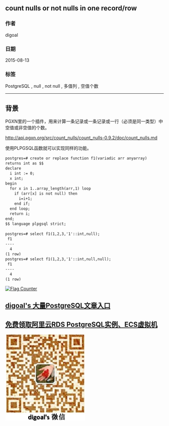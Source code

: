 ## count nulls or not nulls in one record/row  
                                           
### 作者                          
digoal                          
                          
### 日期                           
2015-08-13                        
                            
### 标签                          
PostgreSQL , null , not null , 多值列 , 空值个数    
                                      
----                                      
                                       
## 背景                           
PGXN里的一个插件，用来计算一条记录或一条记录或一行（必须是同一类型）中空值或非空值的个数。  
  
http://api.pgxn.org/src/count_nulls/count_nulls-0.9.2/doc/count_nulls.md  
  
使用PLPGSQL函数就可以实现同样的功能。  
  
```  
postgres=# create or replace function f1(variadic arr anyarray) returns int as $$  
declare   
  i int := 0;   
  x int;  
begin   
  for x in 1..array_length(arr,1) loop   
    if (arr[x] is not null) then  
      i=i+1;   
    end if;   
  end loop;   
  return i;  
end;  
$$ language plpgsql strict;  
  
postgres=# select f1(1,2,3,'1'::int,null);  
 f1   
----  
  4  
(1 row)  
postgres=# select f1(1,2,3,'1'::int,null,null);  
 f1   
----  
  4  
(1 row)  
```  
  
<a rel="nofollow" href="http://info.flagcounter.com/h9V1"  ><img src="http://s03.flagcounter.com/count/h9V1/bg_FFFFFF/txt_000000/border_CCCCCC/columns_2/maxflags_12/viewers_0/labels_0/pageviews_0/flags_0/"  alt="Flag Counter"  border="0"  ></a>  
  
  
  
  
  
  
## [digoal's 大量PostgreSQL文章入口](https://github.com/digoal/blog/blob/master/README.md "22709685feb7cab07d30f30387f0a9ae")
  
  
## [免费领取阿里云RDS PostgreSQL实例、ECS虚拟机](https://free.aliyun.com/ "57258f76c37864c6e6d23383d05714ea")
  
  
![digoal's weixin](../pic/digoal_weixin.jpg "f7ad92eeba24523fd47a6e1a0e691b59")
  
